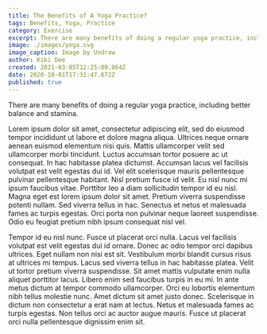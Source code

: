 ```yaml
---
title: The Benefits of A Yoga Practice?
tags: Benefits, Yoga, Practice
category: Exercise
excerpt: There are many benefits of doing a regular yoga practice, including better balance and stamina.
image: ./images/yoga.svg
image_caption: Image by Undraw
author: Kiki Dee
created: 2021-03-05T12:25:09.064Z
date: 2020-10-01T17:31:47.672Z
published: true
---
```


There are many benefits of doing a regular yoga practice, including better balance and stamina.

Lorem ipsum dolor sit amet, consectetur adipiscing elit, sed do eiusmod tempor incididunt ut labore et dolore magna aliqua. Ultrices neque ornare aenean euismod elementum nisi quis. Mattis ullamcorper velit sed ullamcorper morbi tincidunt. Luctus accumsan tortor posuere ac ut consequat. In hac habitasse platea dictumst. Accumsan lacus vel facilisis volutpat est velit egestas dui id. Vel elit scelerisque mauris pellentesque pulvinar pellentesque habitant. Nisl pretium fusce id velit. Eu nisl nunc mi ipsum faucibus vitae. Porttitor leo a diam sollicitudin tempor id eu nisl. Magna eget est lorem ipsum dolor sit amet. Pretium viverra suspendisse potenti nullam. Sed viverra tellus in hac. Senectus et netus et malesuada fames ac turpis egestas. Orci porta non pulvinar neque laoreet suspendisse. Odio eu feugiat pretium nibh ipsum consequat nisl vel.

Tempor id eu nisl nunc. Fusce ut placerat orci nulla. Lacus vel facilisis volutpat est velit egestas dui id ornare. Donec ac odio tempor orci dapibus ultrices. Eget nullam non nisi est sit. Vestibulum morbi blandit cursus risus at ultrices mi tempus. Lacus sed viverra tellus in hac habitasse platea. Velit ut tortor pretium viverra suspendisse. Sit amet mattis vulputate enim nulla aliquet porttitor lacus. Libero enim sed faucibus turpis in eu mi. In ante metus dictum at tempor commodo ullamcorper. Orci eu lobortis elementum nibh tellus molestie nunc. Amet dictum sit amet justo donec. Scelerisque in dictum non consectetur a erat nam at lectus. Netus et malesuada fames ac turpis egestas. Non tellus orci ac auctor augue mauris. Fusce ut placerat orci nulla pellentesque dignissim enim sit.